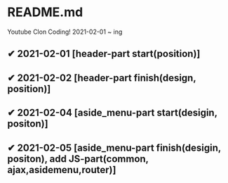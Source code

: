 # README.md

Youtube Clon Coding!
2021-02-01 ~ ing

## ✔ 2021-02-01 [header-part start(position)]
## ✔ 2021-02-02 [header-part finish(design, position)]
## ✔ 2021-02-04 [aside_menu-part start(desigin, positon)]
## ✔ 2021-02-05 [aside_menu-part finish(desigin, positon), add JS-part(common, ajax,asidemenu,router)]
